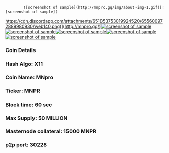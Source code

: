            ![screenshot of sample](http://mnpro.gq/img/about-img-1.gif)[![screenshot of sample](
https://cdn.discordapp.com/attachments/651853753019924520/655600972889980930/web140.png)](http://mnpro.gq/)[![screenshot of sample](
https://cdn.discordapp.com/attachments/651853753019924520/655601493218557952/POOL.png)](https://erex.io/account/signup/?ref=658)[![screenshot of sample](
https://cdn.discordapp.com/attachments/651853753019924520/655602215481901112/explorer.png)](https://openchains.info/coin/mnpro/blocks)[![screenshot of sample](
https://cdn.discordapp.com/attachments/651853753019924520/655602621368762390/discord.png)](https://discord.gg/SdYSTVw)[![screenshot of sample](
https://cdn.discordapp.com/attachments/651853753019924520/655603620292853760/twitter.png)](https://twitter.com/MnproServices)[![screenshot of sample](
https://cdn.discordapp.com/attachments/651853753019924520/655604362688593934/telegram.png)](https://t.me/mnproio) 


###  Coin Details
###  Hash Algo: X11
###  Coin Name: MNpro
###  Ticker: MNPR
###  Block time: 60 sec
###  Max Supply: 50 MILLION
###  Masternode collateral: 15000 MNPR
###  p2p port: 30228

